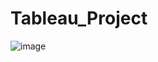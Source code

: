 # Tableau_Project

![image](https://user-images.githubusercontent.com/56414953/211957134-2c32f529-73db-4c6a-8c4d-650cd8a681aa.png)
